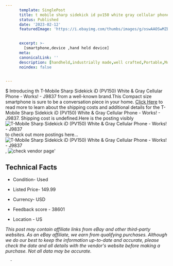 ```yaml
---
      template: SinglePost
      title: t mobile sharp sidekick id pv150 white gray cellular phone works j9837
      status: Published
      date: '2023-02-12'
      featuredImage: 'https://i.ebayimg.com/thumbs/images/g/oswAAOSwMZBj4Va9/s-l225.jpg'
       

      excerpt: >-
        [smartphone,device ,hand held device]
      meta:
      canonicalLink: ''
      description: [handheld,industrially made,well crafted,Portable,Mobile,Compact,Convenient,Lightweight,Maneuverable,Man-portable,Miniature,Carriable,Hand-held,Light,Holdable,Transportable,Mobile device,Pocket-sized,On-the-go,Wireless,Cordless,Compact size,Convenient size, smartphone,device ,hand held device]
      noindex: false
      

---
```

$
      Introducing th T-Mobile Sharp Sidekick iD (PV150) White & Gray Cellular Phone - Works! - J9837 from a well-known brand.This Compact size smartphone is sure to be a conversation piece in your home. [Click Here](https://www.ebay.com/itm/134439905439?hash=item1f4d3e289f%3Ag%3AoswAAOSwMZBj4Va9&amdata=enc%3AAQAHAAAA4CXTyEHY1BaLK3mZDiYvCBu73vUZF%2BvU5v3J5lfghCTITrl0Jg4QMi8RPa9Z444gD80k9V%2BxnuPscmU1RtjtTFM8yHwg9ShKWuTV7UiUFXNV0bXfHPyNeuOAUQezY4kLJkOBLNLxDLYRvdOZ4lyA8wy%2BrBFTRC0iIZb8En61i2jVQZMXzapU%2FKeMFA4h6vzhM3QkzUSvtApKj%2FodGzAW6%2BrdGLBbI2KqYI0ZqPHjC06FsiubVC2nXzqhEg8GXcYg03pCMalDS8B3pVNiIhQDaOqZlARMx324iL9XIs7LfE9z&mkevt=1&mkcid=1&mkrid=711-53200-19255-0&campid=%253CePNCampaignId%253E&customid=%253CreferenceId%253E&toolid=10049) to read more to learn about the shipping costs and additional details for the T-Mobile Sharp Sidekick iD (PV150) White & Gray Cellular Phone - Works! - J9837. Shipping cost is undefined.Here is the posting visibly ![T-Mobile Sharp Sidekick iD (PV150) White & Gray Cellular Phone - Works! - J9837](https://i.ebayimg.com/thumbs/images/g/oswAAOSwMZBj4Va9/s-l225.jpg) to check out more postings here... ![T-Mobile Sharp Sidekick iD (PV150) White & Gray Cellular Phone - Works! - J9837](https://i.ebayimg.com/images/g/oswAAOSwMZBj4Va9/s-l1600.jpg), ![check vendor page](https://origin-galleryplus.ebayimg.com/ws/web/134439905439_2_0_1/225x225.jpg,https://origin-galleryplus.ebayimg.com/ws/web/134439905439_3_0_1/225x225.jpg,https://origin-galleryplus.ebayimg.com/ws/web/134439905439_4_0_1/225x225.jpg,https://origin-galleryplus.ebayimg.com/ws/web/134439905439_5_0_1/225x225.jpg,https://origin-galleryplus.ebayimg.com/ws/web/134439905439_6_0_1/225x225.jpg,https://origin-galleryplus.ebayimg.com/ws/web/134439905439_7_0_1/225x225.jpg,https://origin-galleryplus.ebayimg.com/ws/web/134439905439_8_0_1/225x225.jpg,https://origin-galleryplus.ebayimg.com/ws/web/134439905439_9_0_1/225x225.jpg,https://origin-galleryplus.ebayimg.com/ws/web/134439905439_10_0_1/225x225.jpg,https://origin-galleryplus.ebayimg.com/ws/web/134439905439_11_0_1/225x225.jpg,https://origin-galleryplus.ebayimg.com/ws/web/134439905439_12_0_1/225x225.jpg)'

      

 ## Technical Facts 



     
      

 - Condition- Used 


      

 - Listed Price- 149.99 


      

 - Currency- USD 


      

 - Feedback score - 38601 


      

 - Location - US 


      
      

 *_This post may contain affiliate links from eBay and other third-party websites. As an eBay affiliate, we earn from qualifying purchases. Although we do our best to keep the information up-to-date and accurate, please check the date and all details with the vendor's website before making a purchase. Not all data may be accurate._*




      -
